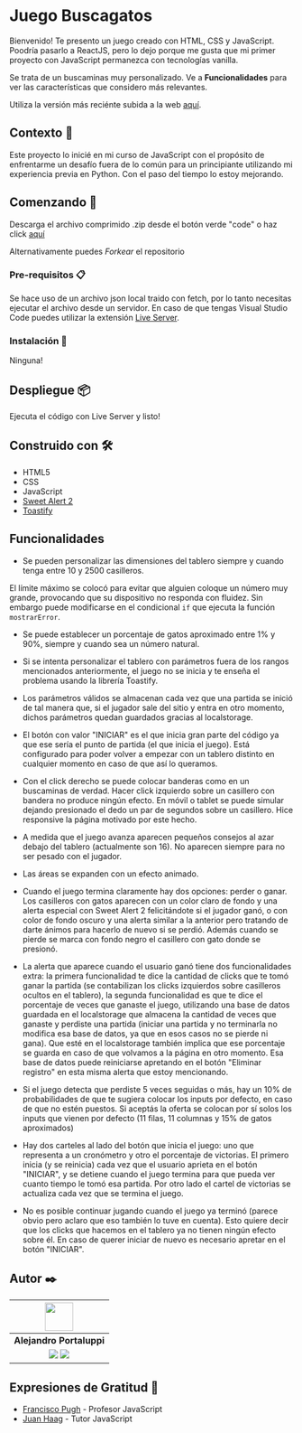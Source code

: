 # Juego Buscagatos

Bienvenido! Te presento un juego creado con HTML, CSS y JavaScript. Poodría pasarlo a ReactJS, pero lo dejo porque me gusta que mi primer proyecto con JavaScript permanezca con tecnologías vanilla.

Se trata de un buscaminas muy personalizado. Ve a **Funcionalidades** para ver las características que considero más relevantes.

Utiliza la versión más reciénte subida a la web [aquí](https://buscagatos.netlify.app/).

## Contexto 📌

Este proyecto lo inicié en mi curso de JavaScript con el propósito de enfrentarme un desafío fuera de lo común para un principiante utilizando mi experiencia previa en Python. Con el paso del tiempo lo estoy mejorando.

## Comenzando 🚀

Descarga el archivo comprimido .zip desde el botón verde "code" o haz click [aquí](https://github.com/Ale6100/Buscagatos-juego-JS/archive/refs/heads/main.zip)

Alternativamente puedes _Forkear_ el repositorio

### Pre-requisitos 📋

Se hace uso de un archivo json local traido con fetch, por lo tanto necesitas ejecutar el archivo desde un servidor. En caso de que tengas Visual Studio Code puedes utilizar la extensión [Live Server](https://marketplace.visualstudio.com/items?itemName=ritwickdey.LiveServer).

### Instalación 🔧

Ninguna!

## Despliegue 📦

Ejecuta el código con Live Server y listo!

## Construido con 🛠️

* HTML5
* CSS
* JavaScript
* [Sweet Alert 2](https://sweetalert2.github.io/)
* [Toastify](https://apvarun.github.io/toastify-js/)

## Funcionalidades

* Se pueden personalizar las dimensiones del tablero siempre y cuando tenga entre 10 y 2500 casilleros.

El límite máximo se colocó para evitar que alguien coloque un número muy grande, provocando que su dispositivo no responda con fluidez. Sin embargo puede modificarse en el condicional `if` que ejecuta la función `mostrarError`.

* Se puede establecer un porcentaje de gatos aproximado entre 1% y 90%, siempre y cuando sea un número natural.

* Si se intenta personalizar el tablero con parámetros fuera de los rangos mencionados anteriormente, el juego no se inicia y te enseña el problema usando la librería Toastify.

* Los parámetros válidos se almacenan cada vez que una partida se inició de tal manera que, si el jugador sale del sitio y entra en otro momento, dichos parámetros quedan guardados gracias al localstorage.

* El botón con valor "INICIAR" es el que inicia gran parte del código ya que ese sería el punto de partida (el que inicia el juego). Está configurado para poder volver a empezar con un tablero distinto en cualquier momento en caso de que así lo queramos.

* Con el click derecho se puede colocar banderas como en un buscaminas de verdad. Hacer click izquierdo sobre un casillero con bandera no produce ningún efecto. En móvil o tablet se puede simular dejando presionado el dedo un par de segundos sobre un casillero. Hice responsive la página motivado por este hecho.

* A medida que el juego avanza aparecen pequeños consejos al azar debajo del tablero (actualmente son 16). No aparecen siempre para no ser pesado con el jugador.

* Las áreas se expanden con un efecto animado.

* Cuando el juego termina claramente hay dos opciones: perder o ganar. Los casilleros con gatos aparecen con un color claro de fondo y una alerta especial con Sweet Alert 2 felicitándote si el jugador ganó, o con color de fondo oscuro y una alerta similar a la anterior pero tratando de darte ánimos para hacerlo de nuevo si se perdió. Además cuando se pierde se marca con fondo negro el casillero con gato donde se presionó.

* La alerta que aparece cuando el usuario ganó tiene dos funcionalidades extra: la primera funcionalidad te dice la cantidad de clicks que te tomó ganar la partida (se contabilizan los clicks izquierdos sobre casilleros ocultos en el tablero), la segunda funcionalidad es que te dice el porcentaje de veces que ganaste el juego, utilizando una base de datos guardada en el localstorage que almacena la cantidad de veces que ganaste y perdiste una partida (iniciar una partida y no terminarla no modifica esa base de datos, ya que en esos casos no se pierde ni gana). Que esté en el localstorage también implica que ese porcentaje se guarda en caso de que volvamos a la página en otro momento. Esa base de datos puede reiniciarse apretando en el botón "Eliminar registro" en esta misma alerta que estoy mencionando.

* Si el juego detecta que perdiste 5 veces seguidas o más, hay un 10% de probabilidades de que te sugiera colocar los inputs por defecto, en caso de que no estén puestos. Si aceptás la oferta se colocan por sí solos los inputs que vienen por defecto (11 filas, 11 columnas y 15% de gatos aproximados)

* Hay dos carteles al lado del botón que inicia el juego: uno que representa a un cronómetro y otro el porcentaje de victorias. El primero inicia (y se reinicia) cada vez que el usuario aprieta en el botón "INICIAR", y se detiene cuando el juego termina para que pueda ver cuanto tiempo le tomó esa partida. Por otro lado el cartel de victorias se actualiza cada vez que se termina el juego.

* No es posible continuar jugando cuando el juego ya terminó (parece obvio pero aclaro que eso también lo tuve en cuenta). Esto quiere decir que los clicks que hacemos en el tablero ya no tienen ningún efecto sobre él. En caso de querer iniciar de nuevo es necesario apretar en el botón "INICIAR".

## Autor ✒️

| <img src="https://avatars.githubusercontent.com/u/107259761?v=4" width=50>|
|:-:|
| **Alejandro Portaluppi** |
| <a href="https://github.com/Ale6100"><img src="https://img.shields.io/badge/github-%23121011.svg?&style=for-the-badge&logo=github&logoColor=white"/></a> <a href="https://www.linkedin.com/in/alejandro-portaluppi"><img src="https://img.shields.io/badge/linkedin%20-%230077B5.svg?&style=for-the-badge&logo=linkedin&logoColor=white"/></a> |

## Expresiones de Gratitud 🎁

* [Francisco Pugh](https://www.linkedin.com/in/francisco-pugh/) - Profesor JavaScript
* [Juan Haag](https://www.linkedin.com/in/juan-haag-2054aa1b4/) - Tutor JavaScript
